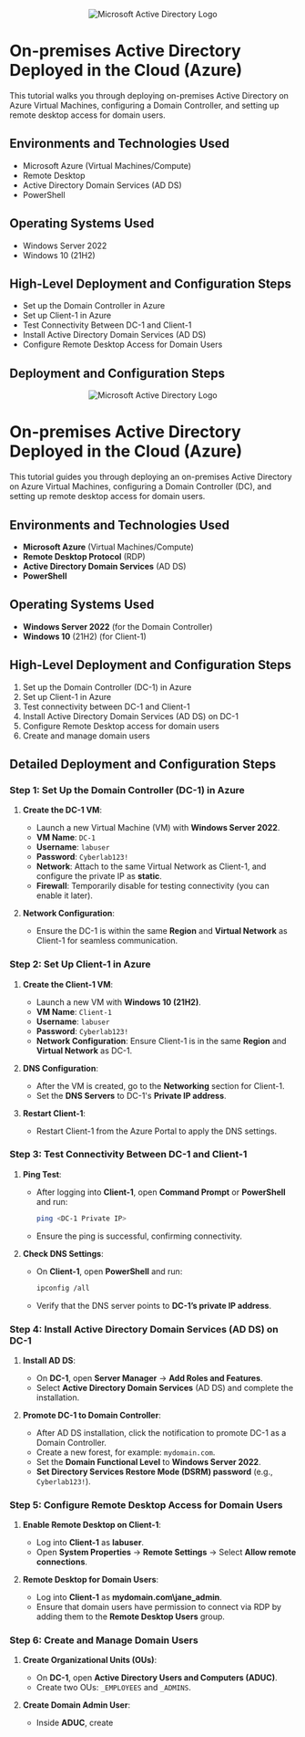 <p align="center">
    <img src="https://i.imgur.com/pU5A58S.png" alt="Microsoft Active Directory Logo"/>
</p>

<h1>On-premises Active Directory Deployed in the Cloud (Azure)</h1>
<p>This tutorial walks you through deploying on-premises Active Directory on Azure Virtual Machines, configuring a Domain Controller, and setting up remote desktop access for domain users.</p>


<h2>Environments and Technologies Used</h2>
<ul>
    <li>Microsoft Azure (Virtual Machines/Compute)</li>
    <li>Remote Desktop</li>
    <li>Active Directory Domain Services (AD DS)</li>
    <li>PowerShell</li>
</ul>

<h2>Operating Systems Used</h2>
<ul>
    <li>Windows Server 2022</li>
    <li>Windows 10 (21H2)</li>
</ul>

<h2>High-Level Deployment and Configuration Steps</h2>
<ul>
    <li>Set up the Domain Controller in Azure</li>
    <li>Set up Client-1 in Azure</li>
    <li>Test Connectivity Between DC-1 and Client-1</li>
    <li>Install Active Directory Domain Services (AD DS)</li>
    <li>Configure Remote Desktop Access for Domain Users</li>
</ul>

<h2>Deployment and Configuration Steps</h2>

<p align="center">
    <img src="https://i.imgur.com/pU5A58S.png" alt="Microsoft Active Directory Logo"/>
</p>

# On-premises Active Directory Deployed in the Cloud (Azure)

This tutorial guides you through deploying an on-premises Active Directory on Azure Virtual Machines, configuring a Domain Controller (DC), and setting up remote desktop access for domain users.

## Environments and Technologies Used
- **Microsoft Azure** (Virtual Machines/Compute)
- **Remote Desktop Protocol** (RDP)
- **Active Directory Domain Services** (AD DS)
- **PowerShell**

## Operating Systems Used
- **Windows Server 2022** (for the Domain Controller)
- **Windows 10** (21H2) (for Client-1)

## High-Level Deployment and Configuration Steps
1. Set up the Domain Controller (DC-1) in Azure
2. Set up Client-1 in Azure
3. Test connectivity between DC-1 and Client-1
4. Install Active Directory Domain Services (AD DS) on DC-1
5. Configure Remote Desktop access for domain users
6. Create and manage domain users

## Detailed Deployment and Configuration Steps

### Step 1: Set Up the Domain Controller (DC-1) in Azure

1. **Create the DC-1 VM**:
   - Launch a new Virtual Machine (VM) with **Windows Server 2022**.
   - **VM Name**: `DC-1`
   - **Username**: `labuser`
   - **Password**: `Cyberlab123!`
   - **Network**: Attach to the same Virtual Network as Client-1, and configure the private IP as **static**.
   - **Firewall**: Temporarily disable for testing connectivity (you can enable it later).

2. **Network Configuration**:
   - Ensure the DC-1 is within the same **Region** and **Virtual Network** as Client-1 for seamless communication.

### Step 2: Set Up Client-1 in Azure

1. **Create the Client-1 VM**:
   - Launch a new VM with **Windows 10 (21H2)**.
   - **VM Name**: `Client-1`
   - **Username**: `labuser`
   - **Password**: `Cyberlab123!`
   - **Network Configuration**: Ensure Client-1 is in the same **Region** and **Virtual Network** as DC-1.

2. **DNS Configuration**:
   - After the VM is created, go to the **Networking** section for Client-1.
   - Set the **DNS Servers** to DC-1's **Private IP address**.

3. **Restart Client-1**:
   - Restart Client-1 from the Azure Portal to apply the DNS settings.

### Step 3: Test Connectivity Between DC-1 and Client-1

1. **Ping Test**:
   - After logging into **Client-1**, open **Command Prompt** or **PowerShell** and run:
     ```bash
     ping <DC-1 Private IP>
     ```
   - Ensure the ping is successful, confirming connectivity.

2. **Check DNS Settings**:
   - On **Client-1**, open **PowerShell** and run:
     ```bash
     ipconfig /all
     ```
   - Verify that the DNS server points to **DC-1’s private IP address**.

### Step 4: Install Active Directory Domain Services (AD DS) on DC-1

1. **Install AD DS**:
   - On **DC-1**, open **Server Manager** → **Add Roles and Features**.
   - Select **Active Directory Domain Services** (AD DS) and complete the installation.

2. **Promote DC-1 to Domain Controller**:
   - After AD DS installation, click the notification to promote DC-1 as a Domain Controller.
   - Create a new forest, for example: `mydomain.com`.
   - Set the **Domain Functional Level** to **Windows Server 2022**.
   - **Set Directory Services Restore Mode (DSRM) password** (e.g., `Cyberlab123!`).

### Step 5: Configure Remote Desktop Access for Domain Users

1. **Enable Remote Desktop on Client-1**:
   - Log into **Client-1** as **labuser**.
   - Open **System Properties** → **Remote Settings** → Select **Allow remote connections**.

2. **Remote Desktop for Domain Users**:
   - Log into **Client-1** as **mydomain.com\jane_admin**.
   - Ensure that domain users have permission to connect via RDP by adding them to the **Remote Desktop Users** group.

### Step 6: Create and Manage Domain Users

1. **Create Organizational Units (OUs)**:
   - On **DC-1**, open **Active Directory Users and Computers (ADUC)**.
   - Create two OUs: `_EMPLOYEES` and `_ADMINS`.

2. **Create Domain Admin User**:
   - Inside **ADUC**, create


